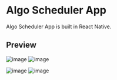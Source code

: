 # Algo Scheduler App

Algo Scheduler App is built in React Native.       

## Preview

![image](https://user-images.githubusercontent.com/55031190/117493452-9f6ffc80-af90-11eb-9439-01aa190801b1.png)
![image](https://user-images.githubusercontent.com/55031190/117493477-a565dd80-af90-11eb-9195-5e45d3fd06a7.png)

![image](https://user-images.githubusercontent.com/55031190/117493492-abf45500-af90-11eb-8284-7e5646925238.png)
![image](https://user-images.githubusercontent.com/55031190/117493506-af87dc00-af90-11eb-9b44-054648e56c59.png)

                
                            
                             
        
 
